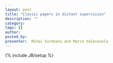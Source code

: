 ```yaml
---
layout: post
title: "Classic papers in distant supervision"
description: ""
category: 
tags: []
author: 
posted_by: 
presenter:  Mihai Surdeanu and Marco Valenzuela
---
```

{% include JB/setup %}
